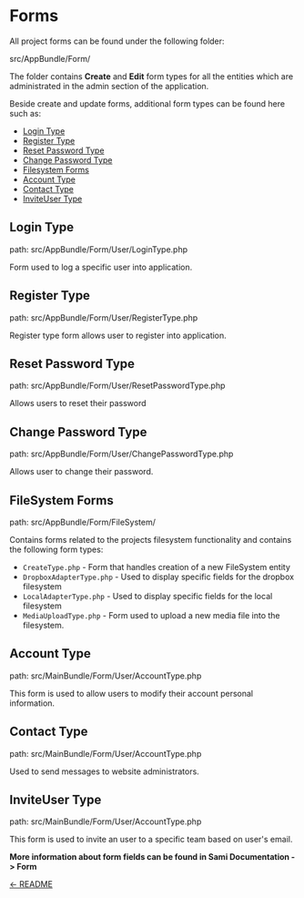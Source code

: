 Forms
=====
All project forms can be found under the following folder:
>
src/AppBundle/Form/
>

The folder contains **Create** and **Edit** form types for all the entities which are administrated in the admin section of the application.

Beside create and update forms, additional form types can be found here such as:

* [Login Type](#login-type)
* [Register Type](#register-type)
* [Reset Password Type](#reset-password-type)
* [Change Password Type](#change-password-type)
* [Filesystem Forms](#filesystem-forms)
* [Account Type](#account-type)
* [Contact Type](#contact-type)
* [InviteUser Type](#inviteuser-type)

## Login Type
>
path: src/AppBundle/Form/User/LoginType.php
>

Form used to log a specific user into application.

## Register Type
>
path: src/AppBundle/Form/User/RegisterType.php
>

Register type form allows user to register into application.

## Reset Password Type
>
path: src/AppBundle/Form/User/ResetPasswordType.php
>

Allows users to reset their password

## Change Password Type
>
path: src/AppBundle/Form/User/ChangePasswordType.php
>

Allows user to change their password.

## FileSystem Forms
>
path: src/AppBundle/Form/FileSystem/
>

Contains forms related to the projects filesystem functionality and contains the following form types:

* ```CreateType.php``` - Form that handles creation of a new FileSystem entity
* ```DropboxAdapterType.php``` - Used to display specific fields for the dropbox filesystem
* ```LocalAdapterType.php``` - Used to display specific fields for the local filesystem
* ```MediaUploadType.php``` - Form used to upload a new media file into the filesystem.

## Account Type
>
path: src/MainBundle/Form/User/AccountType.php
>

This form is used to allow users to modify their account personal information.

## Contact Type
>
path: src/MainBundle/Form/User/AccountType.php
>

Used to send messages to website administrators.

## InviteUser Type
>
path: src/MainBundle/Form/User/AccountType.php
>

This form is used to invite an user to a specific team based on user's email.

**More information about form fields can be found in Sami Documentation -> Form**

[<- README](README.md)
